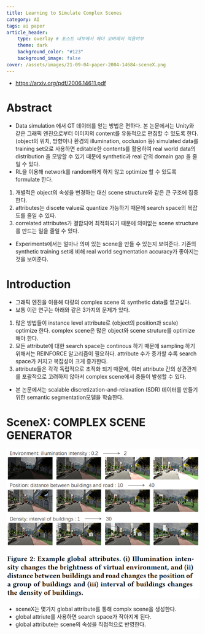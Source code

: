 ```yaml
---
title: Learning to Simulate Complex Scenes
category: AI
tags: ai paper
article_header:
    type: overlay # 포스트 내부에서 헤더 오버레이 적용여부
    theme: dark
    background_color: "#123"
    background_image: false
cover: /assets/images/21-09-04-paper-2004-14684-sceneX.png
---
```


- https://arxiv.org/pdf/2006.14611.pdf

<!--more-->

# Abstract

- Data simulation 에서 GT 데이터를 얻는 방법은 편하다. 본 논문에서는 Unity와 같은 그래픽 엔진으로부터 이미지의 content를 유동적으로 편집할 수 있도록 한다. (object의 위치, 방향이나 환경의 illumination, occlusion 등) simulated data를 training set으로 사용하면 editable한 contents를 활용하여 real world data의 distribution 을 모방할 수 있기 때문에 synthetic과 real 간의 domain gap 을 줄일 수 있다.
- RL을 이용해 network를 random하게 하지 않고 optimize 할 수 있도록 formulate 한다.
1. 개별적은 object의 속성을 변경하는 대신 scene structure와 같은 큰 구조에 집중한다.
2. attributes는 discete value로 quantize 가능하기 때문에 search space의 복잡도를 줄일 수 있따.
3. correlated attributes가 결합되어 최적화되기 때문에 의미없는 scene structure를 만드는 일을 줄일 수 있다.
- Experiments에서는 얼마나 의미 있는 scene을 만들 수 있는지 보여준다. 기존의 synthetic training set에 비해 real world segmentation accuracy가 좋아지는 것을 보여준다.

# Introduction

- 그래픽 엔진을 이용해 다량의 complex scene 의 synthetic data를 얻고싶다.
- 보통 이런 연구는 아래와 같은 3가지의 문제가 있다.
1. 많은 방법들이 instance level attribute로 (object의 position과 scale) optimize 한다. complex scene은 많은 object와 scene struture를 optimize 해야 한다. 
2. 모든 attribute에 대한 search space는 continous 하기 때문에 sampling 하기 위해서는 REINFORCE 알고리즘이 필요하다. attribute 수가 증가할 수록 search space가 커지고 복잡성이 크게 증가한다.
3. attribute들은 각각 독립적으로 초적화 되기 때문에, 여러 attribute 간의 상관관계를 포괄적으로 고려하지 않아서 complex scene에서 충돌이 발생할 수 있다.
- 본 논문에서는 scalable discretization-and-relaxation (SDR) 데이터를 만들기 위한 semantic segmentation모델을 학습한다.

# SceneX: COMPLEX SCENE GENERATOR

![](/assets/images/21-09-04-paper-2004-14684-sceneX.png)

- sceneX는 몇가지 global attribute를 통해 complx scene을 생성한다.
- global attriute를 사용하면 search space가 작아지게 된다.
- global attribute는 scene의 속성을 직접적으로 반영한다.